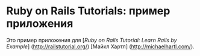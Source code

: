 # Ruby on Rails Tutorials: пример приложения

Это пример приложения для
[*Ruby on Rails Tutorial: Learn Rails by Example*] (http://railstutorial.org/) [Майкл Хартл] (http://michaelhartl.com/).
